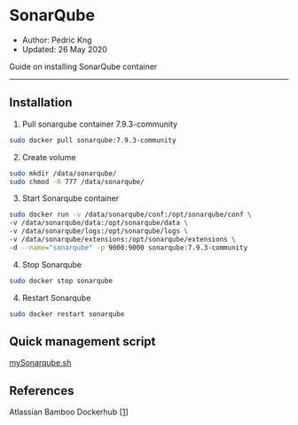 # SonarQube
* Author:   Pedric Kng  
* Updated:  26 May 2020

Guide on installing SonarQube container

***
## Installation

1. Pull sonarqube container 7.9.3-community

```bash
sudo docker pull sonarqube:7.9.3-community
```

2. Create volume
```bash
sudo mkdir /data/sonarqube/
sudo chmod -R 777 /data/sonarqube/
```

3. Start Sonarqube container

```bash
sudo docker run -v /data/sonarqube/conf:/opt/sonarqube/conf \
-v /data/sonarqube/data:/opt/sonarqube/data \
-v /data/sonarqube/logs:/opt/sonarqube/logs \
-v /data/sonarqube/extensions:/opt/sonarqube/extensions \
-d --name="sonarqube" -p 9000:9000 sonarqube:7.9.3-community
```

4. Stop Sonarqube
```bash
sudo docker stop sonarqube
```

4. Restart Sonarqube
```bash
sudo docker restart sonarqube
``` 

## Quick management script 
[mySonarqube.sh](mySonarqube.sh)

## References
Atlassian Bamboo Dockerhub [[1]]  

[1]:https://hub.docker.com/r/atlassian/bamboo-server "Atlassian bamboo dockerhub"
